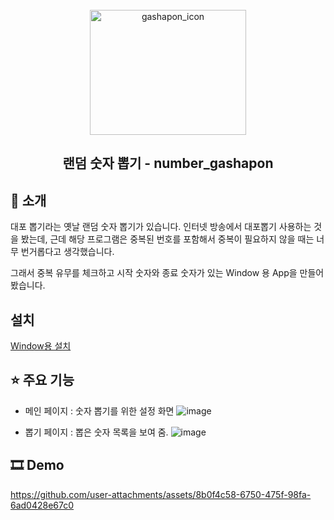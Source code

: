 <br>

<div align="center">
  <img width="250" height="200" alt="gashapon_icon" src="https://github.com/user-attachments/assets/9583e4d6-2b00-4817-b002-692311c2b5db" />
  
  ##  랜덤 숫자 뽑기 - number_gashapon
</div>

## 📝 소개

대포 뽑기라는 옛날 랜덤 숫자 뽑기가 있습니다.
인터넷 방송에서 대포뽑기 사용하는 것을 봤는데, 근데 해당 프로그램은 중복된 번호를 포함해서 중복이 필요하지 않을 때는 너무 번거롭다고 생각했습니다.

그래서 중복 유무를 체크하고 시작 숫자와 종료 숫자가 있는 Window 용 App을 만들어봤습니다.

## 설치

[Window용 설치](https://drive.google.com/file/d/1G6WCcEcD9CTT3jd0LkyRIlt7FsVcP0Ds/view?usp=sharing)


## ⭐ 주요 기능

- 메인 페이지 : 숫자 뽑기를 위한 설정 화면
![image](https://github.com/user-attachments/assets/868a947f-c440-480e-9ca7-4eb7b339efa7)

- 뽑기 페이지 : 뽑은 숫자 목록을 보여 줌.
![image](https://github.com/user-attachments/assets/dfbb5629-2d6b-4d55-806e-d804dea15412)

## 🎞 Demo
https://github.com/user-attachments/assets/8b0f4c58-6750-475f-98fa-6ad0428e67c0



